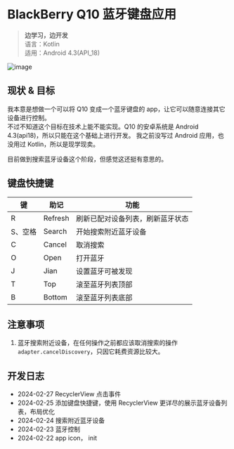 # BlackBerry Q10 蓝牙键盘应用


> **边学习，边开发**  
> 语言：Kotlin  
> 适用：Android 4.3(API_18)


![image](https://github.com/KyleBing/q10-keyboard/assets/12215982/f19ac368-8d35-4c5c-85da-17ee051cd070)


## 现状 & 目标

我本意是想做一个可以将 Q10 变成一个蓝牙键盘的 app，让它可以随意连接其它设备进行控制。  
不过不知道这个目标在技术上能不能实现。Q10 的安卓系统是 Android 4.3(api18)，所以只能在这个基础上进行开发。
我之前没写过 Android 应用，也没用过 Kotlin，所以是现学现卖。

目前做到搜索蓝牙设备这个阶段，但感觉这还挺有意思的。


## 键盘快捷键

| 键  | 助记 | 功能                 |
|----|------------------|--------------------|
| R  | Refresh | 刷新已配对设备列表，刷新蓝牙状态   |
| S、空格 | Search | 开始搜索附近蓝牙设备         |
| C  | Cancel | 取消搜索               |
| O  | Open | 打开蓝牙               |
| J  | Jian | 设置蓝牙可被发现           |
| T  | Top | 滚至蓝牙列表顶部           |
| B  | Bottom | 滚至蓝牙列表底部           |


## 注意事项
1. 蓝牙搜索附近设备，在任何操作之前都应该取消搜索的操作 `adapter.cancelDiscovery`，只因它耗费资源比较大。

## 开发日志
- 2024-02-27 RecyclerView 点击事件
- 2024-02-25 添加键盘快捷键，使用 RecyclerView 更详尽的展示蓝牙设备列表，布局优化
- 2024-02-24 搜索附近蓝牙设备
- 2024-02-23 蓝牙控制
- 2024-02-22 app icon， init
